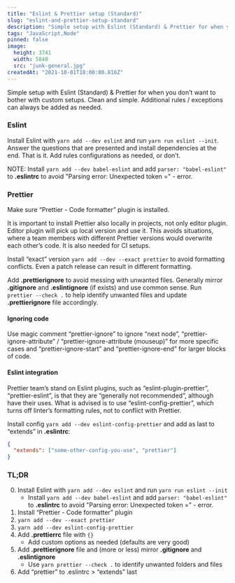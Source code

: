 ```yaml
---
title: "Eslint & Prettier setup (Standard)"
slug: "eslint-and-prettier-setup-standard"
description: "Simple setup with Eslint (Standard) & Prettier for when you don’t want to bother with custom setups. Clean and simple. Additional rules / exceptions can always be added as needed."
tags: "JavaScript,Node"
pinned: false
image:
  height: 3741
  width: 5840
  src: "junk-general.jpg"
createdAt: "2021-10-01T18:00:00.816Z"
---
```


Simple setup with Eslint (Standard) & Prettier for when you don’t want to bother with custom setups. Clean and simple. Additional rules / exceptions can always be added as needed.

### Eslint

Install Eslint with `yarn add --dev eslint` and run `yarn run eslint --init`. Answer the questions that are presented and install dependencies at the end. That is it. Add rules configurations as needed, or don’t.

NOTE: Install `yarn add --dev babel-eslint` and add `parser: "babel-eslint"` to **.eslintrc** to avoid "Parsing error: Unexpected token =" - error.

### Prettier

Make sure “Prettier - Code formatter” plugin is installed.

It is important to install Prettier also locally in projects, not only editor plugin. Editor plugin will pick up local version and use it. This avoids situations, where a team members with different Prettier versions would overwrite each other’s code. It is also needed for CI setups.

Install “exact” version `yarn add --dev --exact prettier` to avoid formatting conflicts. Even a patch release can result in different formatting.

Add **.prettierignore** to avoid messing with unwanted files. Generally mirror **.gitignore** and **.eslintignore** (if exists) and use common sense.
Run `prettier --check .` to help identify unwanted files and update **.prettierignore** file accordingly.

#### Ignoring code

Use magic comment “prettier-ignore” to ignore “next node”, “prettier-ignore-attribute” / “prettier-ignore-attribute (mouseup)” for more specific cases and “prettier-ignore-start” and “prettier-ignore-end” for larger blocks of code.

#### Eslint integration

Prettier team’s stand on Eslint plugins, such as “eslint-plugin-prettier”, “prettier-eslint”, is that they are “generally not recommended”, although have their uses. What is advised is to use “eslint-config-prettier”, which turns off linter’s formatting rules, not to conflict with Prettier.

Install config `yarn add --dev eslint-config-prettier` and add as last to “extends” in **.eslintrc**:

```json
{
  "extends": ["some-other-config-you-use", "prettier"]
}
```

### TL;DR

0. Install Eslint with `yarn add --dev eslint` and run `yarn run eslint --init`
   - Install `yarn add --dev babel-eslint` and add `parser: "babel-eslint"` to **.eslintrc** to avoid "Parsing error: Unexpected token =" - error.
1. Install “Prettier - Code formatter” plugin
2. `yarn add --dev --exact prettier`
3. `yarn add --dev eslint-config-prettier`
4. Add **.prettierrc** file with `{}`
   - Add custom options as needed (defaults are very good)
5. Add **.prettierignore** file and (more or less) mirror **.gitignore** and **.eslintignore**
   - Use `yarn prettier --check .` to identify unwanted folders and files
6. Add “prettier” to .eslintrc > “extends” last
